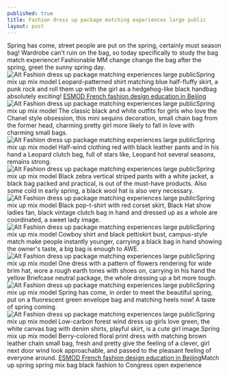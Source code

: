 ```yaml
---
published: true
title: Fashion dress up package matching experiences large public
layout: post
---
```

Spring has come, street people are put on the spring, certainly must season bag! Wardrobe can\'t ruin on the bag, so today specifically to study the bag match experience! Fashionable MM change change the bag after the spring, greet the sunny spring day.![Alt Fashion dress up package matching experiences large public](https://c2.staticflickr.com/2/1519/24236384236_5df0474211.jpg)Spring mix up mix model Leopard-patterned shirt matching blue half-fluffy skirt, a punk rock and roll them up with the girl as a hedgehog-like black handbag absolutely exciting! [ESMOD French fashion design education in Beijing](https://udotrip.shutterfly.com/33)![Alt Fashion dress up package matching experiences large public](https://c2.staticflickr.com/2/1681/23634286594_cc27714785.jpg)Spring mix up mix model The classic black and white outfits for girls who love the Chanel style obsession, this mini sequins decoration, small chain bag from the former head, charming pretty girl more likely to fall in love with charming small bags.![Alt Fashion dress up package matching experiences large public](https://c2.staticflickr.com/2/1666/24154369062_3dce6e49eb.jpg)Spring mix up mix model Half-wind clothing red with black leather pants and in his hand a Leopard clutch bag, full of stars like, Leopard hot several seasons, remains strong.![Alt Fashion dress up package matching experiences large public](https://c2.staticflickr.com/2/1586/23634301594_36198dd7db.jpg)Spring mix up mix model Black zebra vertical striped pants with a white jacket, a black bag packed and practical, is out of the must-have products. Also some cold in early spring, a black wool hat is also very necessary.![Alt Fashion dress up package matching experiences large public](https://c2.staticflickr.com/2/1488/24236419576_a8069e9677.jpg)Spring mix up mix model Black pop-t-shirt with red corset skirt, Black Hat show ladies fan, black vintage clutch bag in hand and dressed up as a whole are coordinated, a sweet lady image.![Alt Fashion dress up package matching experiences large public](https://c2.staticflickr.com/2/1691/23634314814_2dec268196.jpg)Spring mix up mix model Cowboy shirt and black pettiskirt bust, campus-style match make people instantly younger, carrying a black bag in hand showing the owner\'s taste, a big bag is enough to AWE.![Alt Fashion dress up package matching experiences large public](https://c2.staticflickr.com/2/1498/24262551875_f6b70f81a8.jpg)Spring mix up mix model One dress with a pattern of flowers rendering for wide brim hat, wore a rough earth tones with shoes on, carrying in his hand the yellow Briefcase neutral package, the whole dressing up a bit more tough.![Alt Fashion dress up package matching experiences large public](https://c2.staticflickr.com/2/1462/24262556735_3803c41333.jpg)Spring mix up mix model Spring has come, in order to meet the beautiful spring, put on a fluorescent green envelope bag and matching heels now! A taste of spring coming.![Alt Fashion dress up package matching experiences large public](https://c2.staticflickr.com/2/1703/24236442096_940690dc95.jpg)Spring mix up mix model Low-carbon forest wind dress up girls love green, the white canvas bag with denim shirts, playful skirt, is a cute girl image.Spring mix up mix model Berry-colored floral print dress with matching brown leather chain small bag, fresh and pretty give the feeling of a clever, girl next door wind look approachable, and passed to the pleasant feeling of everyone around. [ESMOD French fashion design education in Beijing](https://udotrip.shutterfly.com/33)Match up spring spring mix bag black fashion to Congress open experience